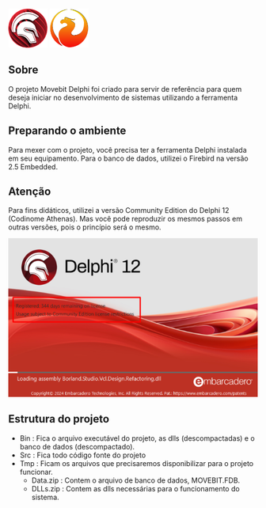 <img src="prints/delphi.png" width="79px" height="79px" alt="Logotipo do Delphi"> <img src="prints/firebird.png" width="79px" height="79px" alt="Logotipo do firebird">

## Sobre
O projeto Movebit Delphi foi criado para servir de referência para quem deseja iniciar no desenvolvimento de sistemas utilizando a ferramenta Delphi.

## Preparando o ambiente
Para mexer com o projeto, você precisa ter a ferramenta Delphi instalada em seu equipamento. Para o banco de dados, utilizei o Firebird na versão 2.5 Embedded.

## Atenção
Para fins didáticos, utilizei a versão Community Edition do Delphi 12 (Codinome Athenas). 
Mas você pode reproduzir os mesmos passos em outras versões, pois o princípio será o mesmo.

<img src="prints/print001.png">

## Estrutura do projeto
- Bin : Fica o arquivo executável do projeto, as dlls (descompactadas) e o banco de dados (descompactado).
- Src : Fica todo código fonte do projeto
- Tmp : Ficam os arquivos que precisaremos disponibilizar para o projeto funcionar.
  - Data.zip : Contem o arquivo de banco de dados, MOVEBIT.FDB.
  - DLLs.zip : Contem as dlls necessárias para o funcionamento do sistema.